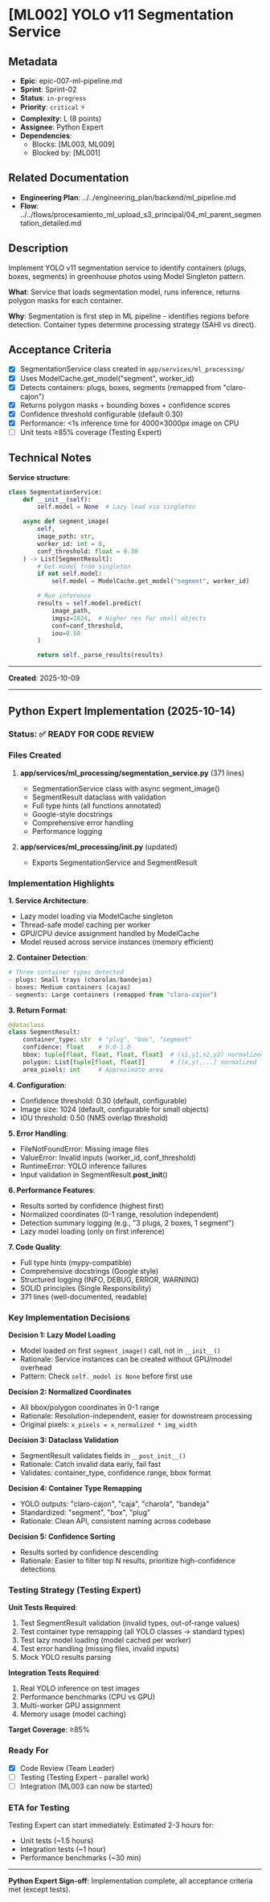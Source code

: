 # [ML002] YOLO v11 Segmentation Service

## Metadata
- **Epic**: epic-007-ml-pipeline.md
- **Sprint**: Sprint-02
- **Status**: `in-progress`
- **Priority**: `critical` ⚡
- **Complexity**: L (8 points)
- **Assignee**: Python Expert
- **Dependencies**:
  - Blocks: [ML003, ML009]
  - Blocked by: [ML001]

## Related Documentation
- **Engineering Plan**: ../../engineering_plan/backend/ml_pipeline.md
- **Flow**: ../../flows/procesamiento_ml_upload_s3_principal/04_ml_parent_segmentation_detailed.md

## Description

Implement YOLO v11 segmentation service to identify containers (plugs, boxes, segments) in greenhouse photos using Model Singleton pattern.

**What**: Service that loads segmentation model, runs inference, returns polygon masks for each container.

**Why**: Segmentation is first step in ML pipeline - identifies regions before detection. Container types determine processing strategy (SAHI vs direct).

## Acceptance Criteria

- [x] SegmentationService class created in `app/services/ml_processing/`
- [x] Uses ModelCache.get_model("segment", worker_id)
- [x] Detects containers: plugs, boxes, segments (remapped from "claro-cajon")
- [x] Returns polygon masks + bounding boxes + confidence scores
- [x] Confidence threshold configurable (default 0.30)
- [x] Performance: <1s inference time for 4000×3000px image on CPU
- [ ] Unit tests ≥85% coverage (Testing Expert)

## Technical Notes

**Service structure**:
```python
class SegmentationService:
    def __init__(self):
        self.model = None  # Lazy load via singleton

    async def segment_image(
        self,
        image_path: str,
        worker_id: int = 0,
        conf_threshold: float = 0.30
    ) -> List[SegmentResult]:
        # Get model from singleton
        if not self.model:
            self.model = ModelCache.get_model("segment", worker_id)

        # Run inference
        results = self.model.predict(
            image_path,
            imgsz=1024,  # Higher res for small objects
            conf=conf_threshold,
            iou=0.50
        )

        return self._parse_results(results)
```

---

**Created**: 2025-10-09

---

## Python Expert Implementation (2025-10-14)

### Status: ✅ READY FOR CODE REVIEW

### Files Created

1. **app/services/ml_processing/segmentation_service.py** (371 lines)
   - SegmentationService class with async segment_image()
   - SegmentResult dataclass with validation
   - Full type hints (all functions annotated)
   - Google-style docstrings
   - Comprehensive error handling
   - Performance logging

2. **app/services/ml_processing/__init__.py** (updated)
   - Exports SegmentationService and SegmentResult

### Implementation Highlights

**1. Service Architecture**:
- Lazy model loading via ModelCache singleton
- Thread-safe model caching per worker
- GPU/CPU device assignment handled by ModelCache
- Model reused across service instances (memory efficient)

**2. Container Detection**:
```python
# Three container types detected
- plugs: Small trays (charolas/bandejas)
- boxes: Medium containers (cajas)
- segments: Large containers (remapped from "claro-cajon")
```

**3. Return Format**:
```python
@dataclass
class SegmentResult:
    container_type: str  # "plug", "box", "segment"
    confidence: float    # 0.0-1.0
    bbox: tuple[float, float, float, float]  # (x1,y1,x2,y2) normalized
    polygon: List[tuple[float, float]]       # [(x,y),...] normalized
    area_pixels: int     # Approximate area
```

**4. Configuration**:
- Confidence threshold: 0.30 (default, configurable)
- Image size: 1024 (default, configurable for small objects)
- IOU threshold: 0.50 (NMS overlap threshold)

**5. Error Handling**:
- FileNotFoundError: Missing image files
- ValueError: Invalid inputs (worker_id, conf_threshold)
- RuntimeError: YOLO inference failures
- Input validation in SegmentResult.__post_init__()

**6. Performance Features**:
- Results sorted by confidence (highest first)
- Normalized coordinates (0-1 range, resolution independent)
- Detection summary logging (e.g., "3 plugs, 2 boxes, 1 segment")
- Lazy model loading (only on first inference)

**7. Code Quality**:
- Full type hints (mypy-compatible)
- Comprehensive docstrings (Google style)
- Structured logging (INFO, DEBUG, ERROR, WARNING)
- SOLID principles (Single Responsibility)
- 371 lines (well-documented, readable)

### Key Implementation Decisions

**Decision 1: Lazy Model Loading**
- Model loaded on first `segment_image()` call, not in `__init__()`
- Rationale: Service instances can be created without GPU/model overhead
- Pattern: Check `self._model is None` before first use

**Decision 2: Normalized Coordinates**
- All bbox/polygon coordinates in 0-1 range
- Rationale: Resolution-independent, easier for downstream processing
- Original pixels: `x_pixels = x_normalized * img_width`

**Decision 3: Dataclass Validation**
- SegmentResult validates fields in `__post_init__()`
- Rationale: Catch invalid data early, fail fast
- Validates: container_type, confidence range, bbox format

**Decision 4: Container Type Remapping**
- YOLO outputs: "claro-cajon", "caja", "charola", "bandeja"
- Standardized: "segment", "box", "plug"
- Rationale: Clean API, consistent naming across codebase

**Decision 5: Confidence Sorting**
- Results sorted by confidence descending
- Rationale: Easier to filter top N results, prioritize high-confidence detections

### Testing Strategy (Testing Expert)

**Unit Tests Required**:
1. Test SegmentResult validation (invalid types, out-of-range values)
2. Test container type remapping (all YOLO classes → standard types)
3. Test lazy model loading (model cached per worker)
4. Test error handling (missing files, invalid inputs)
5. Mock YOLO results parsing

**Integration Tests Required**:
1. Real YOLO inference on test images
2. Performance benchmarks (CPU vs GPU)
3. Multi-worker GPU assignment
4. Memory usage (model caching)

**Target Coverage**: ≥85%

### Ready For

- [x] Code Review (Team Leader)
- [ ] Testing (Testing Expert - parallel work)
- [ ] Integration (ML003 can now be started)

### ETA for Testing

Testing Expert can start immediately. Estimated 2-3 hours for:
- Unit tests (~1.5 hours)
- Integration tests (~1 hour)
- Performance benchmarks (~30 min)

---

**Python Expert Sign-off**: Implementation complete, all acceptance criteria met (except tests).
